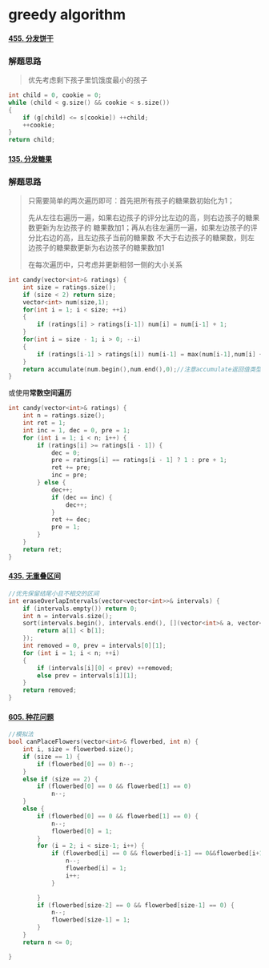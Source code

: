 # greedy algorithm



#### [455. 分发饼干](https://leetcode-cn.com/problems/assign-cookies/)

### 解题思路

> 优先考虑剩下孩子里饥饿度最小的孩子

``` c++
int child = 0, cookie = 0;
while (child < g.size() && cookie < s.size())
{
    if (g[child] <= s[cookie]) ++child;
    ++cookie;
}
return child;
```



#### [135. 分发糖果](https://leetcode-cn.com/problems/candy/)

### 解题思路

> 只需要简单的两次遍历即可：首先把所有孩子的糖果数初始化为1；
>
> 先从左往右遍历一遍，如果右边孩子的评分比左边的高，则右边孩子的糖果数更新为左边孩子的
> 糖果数加1；再从右往左遍历一遍，如果左边孩子的评分比右边的高，且左边孩子当前的糖果数
> 不大于右边孩子的糖果数，则左边孩子的糖果数更新为右边孩子的糖果数加1
>
> 在每次遍历中，只考虑并更新相邻一侧的大小关系

``` c++
int candy(vector<int>& ratings) {
    int size = ratings.size();
    if (size < 2) return size;
    vector<int> num(size,1);
    for(int i = 1; i < size; ++i)
    {
        if (ratings[i] > ratings[i-1]) num[i] = num[i-1] + 1;
    }
    for(int i = size - 1; i > 0; --i)
    {
        if (ratings[i-1] > ratings[i]) num[i-1] = max(num[i-1],num[i] + 1);
    }
    return accumulate(num.begin(),num.end(),0);//注意accumulate返回值类型为第三个参数的类型
}
```

或使用**常数空间遍历**

``` c++
int candy(vector<int>& ratings) {
    int n = ratings.size();
    int ret = 1;
    int inc = 1, dec = 0, pre = 1;
    for (int i = 1; i < n; i++) {
        if (ratings[i] >= ratings[i - 1]) {
            dec = 0;
            pre = ratings[i] == ratings[i - 1] ? 1 : pre + 1;
            ret += pre;
            inc = pre;
        } else {
            dec++;
            if (dec == inc) {
                dec++;
            }
            ret += dec;
            pre = 1;
        }
    }
    return ret;
}
```



#### [435. 无重叠区间](https://leetcode-cn.com/problems/non-overlapping-intervals/)

``` c++
//优先保留结尾小且不相交的区间
int eraseOverlapIntervals(vector<vector<int>>& intervals) {
    if (intervals.empty()) return 0;
    int n = intervals.size();
    sort(intervals.begin(), intervals.end(), [](vector<int>& a, vector<int>& b) {
        return a[1] < b[1];
    });
    int removed = 0, prev = intervals[0][1];
    for (int i = 1; i < n; ++i)
    {
        if (intervals[i][0] < prev) ++removed;
        else prev = intervals[i][1];
    }
    return removed;
}
```



#### [605. 种花问题](https://leetcode-cn.com/problems/can-place-flowers/)

``` c++
//模拟法
bool canPlaceFlowers(vector<int>& flowerbed, int n) {
    int i, size = flowerbed.size();
    if (size == 1) {
        if (flowerbed[0] == 0) n--;
    }
    else if (size == 2) {
        if (flowerbed[0] == 0 && flowerbed[1] == 0)
            n--;
    }
    else {
        if (flowerbed[0] == 0 && flowerbed[1] == 0) {
            n--;
            flowerbed[0] = 1;
        }
        for (i = 2; i < size-1; i++) {
            if (flowerbed[i] == 0 && flowerbed[i-1] == 0&&flowerbed[i+1]==0) {
                n--;
                flowerbed[i] = 1;
                i++;
            }

        }
        if (flowerbed[size-2] == 0 && flowerbed[size-1] == 0) {
            n--;
            flowerbed[size-1] = 1;
        }
    }
    return n <= 0;

}
```

